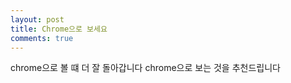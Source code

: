 ```yaml
---
layout: post
title: Chrome으로 보세요
comments: true
---
```


chrome으로 볼 떄 더 잘 돌아갑니다
chrome으로 보는 것을 추천드립니다